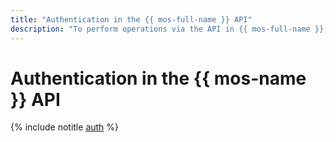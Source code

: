 ```yaml
---
title: "Authentication in the {{ mos-full-name }} API"
description: "To perform operations via the API in {{ mos-full-name }}, a service for {{ OS }} cluster creation and management, get an IAM token for your account."
---
```


# Authentication in the {{ mos-name }} API

{% include notitle [auth](../../_includes/authentication.md) %}

